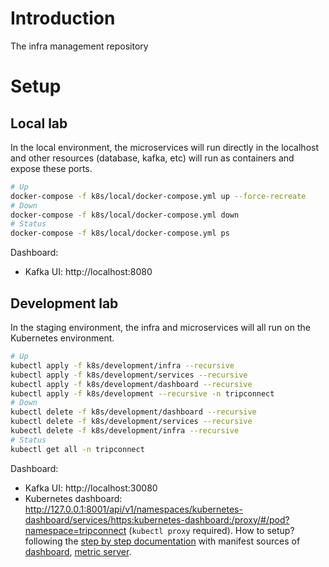 # Introduction
The infra management repository
# Setup
## Local lab
In the local environment, the microservices will run directly in the localhost and other resources (database, kafka, etc) will run as containers and expose these ports.  
```sh
# Up
docker-compose -f k8s/local/docker-compose.yml up --force-recreate
# Down
docker-compose -f k8s/local/docker-compose.yml down
# Status
docker-compose -f k8s/local/docker-compose.yml ps
```
Dashboard:  
- Kafka UI: http://localhost:8080
## Development lab
In the staging environment, the infra and microservices will all run on the Kubernetes environment.
```sh
# Up
kubectl apply -f k8s/development/infra --recursive
kubectl apply -f k8s/development/services --recursive
kubectl apply -f k8s/development/dashboard --recursive
kubectl apply -f k8s/development --recursive -n tripconnect
# Down
kubectl delete -f k8s/development/dashboard --recursive
kubectl delete -f k8s/development/services --recursive
kubectl delete -f k8s/development/infra --recursive
# Status
kubectl get all -n tripconnect
```
Dashboard:  
- Kafka UI: http://localhost:30080
- Kubernetes dashboard: http://127.0.0.1:8001/api/v1/namespaces/kubernetes-dashboard/services/https:kubernetes-dashboard:/proxy/#/pod?namespace=tripconnect (`kubectl proxy` required). How to setup? following the [step by step documentation](https://andrewlock.net/running-kubernetes-and-the-dashboard-with-docker-desktop/) with manifest sources of [dashboard](https://raw.githubusercontent.com/kubernetes/dashboard/v2.2.0/aio/deploy/recommended.yaml), [metric server](https://github.com/kubernetes-sigs/metrics-server/releases/download/v0.4.2/components.yaml).
